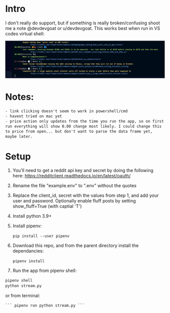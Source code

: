 # Intro

I don't really do support, but if something is really broken/confusing shoot me a note @devdevgoat or u/devdevgoat. This works best when run in VS codes virtual shell:

!["Screenshot Preview"](./screen1.png "Preview")

# Notes:

    - link clicking doesn't seem to work in powershell/cmd
    - havent tried on mac yet
    - price action only updates from the time you run the app, so on first run everything will show 0.00 change most likely. I could change this to price from open... but don't want to parse the data frame yet, maybe later.

# Setup

1. You'll need to get a reddit api key and secret by doing the following here: https://redditclient.readthedocs.io/en/latest/oauth/
2. Rename the file "example.env" to ".env" without the quotes
3. Replace the client_id, secret with the values from step 1, and add your user and password. Optionally enable fluff posts by setting show_fluff=True (with captial 'T')
4. Install python 3.9+
5. Install pipenv:

    ```pip install --user pipenv```

6. Download this repo, and from the parent directory install the dependancies:

    ``` pipenv install ```

7. Run the app from pipenv shell:

```bash
pipenv shell 
python stream.py
```

   or from terminal:

    ``` pipenv run python stream.py ```
